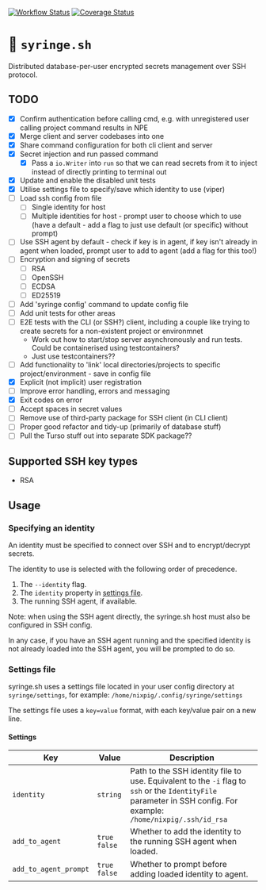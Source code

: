 [![Workflow Status](https://github.com/nixpig/syringe.sh/actions/workflows/build.yml/badge.svg?branch=main)](https://github.com/nixpig/syringe.sh/actions/workflows/build.yml?query=branch%3Amain)
[![Coverage Status](https://coveralls.io/repos/github/nixpig/syringe.sh/badge.svg?branch=main)](https://coveralls.io/github/nixpig/syringe.sh?branch=main)

# 🔐 `syringe.sh`

Distributed database-per-user encrypted secrets management over SSH protocol.

## TODO

- [x] Confirm authentication before calling cmd, e.g. with unregistered user calling project command results in NPE
- [x] Merge client and server codebases into one
- [x] Share command configuration for both cli client and server
- [x] Secret injection and run passed command
  - [x] Pass a `io.Writer` into `run` so that we can read secrets from it to inject instead of directly printing to terminal out
- [x] Update and enable the disabled unit tests
- [x] Utilise settings file to specify/save which identity to use (viper)
- [ ] Load ssh config from file
  - [ ] Single identity for host
  - [ ] Multiple identities for host - prompt user to choose which to use (have a default - add a flag to just use default (or specific) without prompt)
- [ ] Use SSH agent by default - check if key is in agent, if key isn't already in agent when loaded, prompt user to add to agent (add a flag for this too!)
- [ ] Encryption and signing of secrets
  - [ ] RSA
  - [ ] OpenSSH
  - [ ] ECDSA
  - [ ] ED25519
- [ ] Add 'syringe config' command to update config file
- [ ] Add unit tests for other areas
- [ ] E2E tests with the CLI (or SSH?) client, including a couple like trying to create secrets for a non-existent project or environmnet
  - Work out how to start/stop server asynchronously and run tests. Could be containerised using testcontainers?
  - Just use testcontainers??
- [ ] Add functionality to 'link' local directories/projects to specific project/environment - save in config file
- [x] Explicit (not implicit) user registration
- [ ] Improve error handling, errors and messaging
- [x] Exit codes on error
- [ ] Accept spaces in secret values
- [ ] Remove use of third-party package for SSH client (in CLI client)
- [ ] Proper good refactor and tidy-up (primarily of database stuff)
- [ ] Pull the Turso stuff out into separate SDK package??

## Supported SSH key types

- RSA

## Usage

### Specifying an identity

An identity must be specified to connect over SSH and to encrypt/decrypt secrets.

The identity to use is selected with the following order of precedence.

1. The `--identity` flag.
1. The `identity` property in [settings file](#settings-file).
1. The running SSH agent, if available.

Note: when using the SSH agent directly, the syringe.sh host must also be configured in SSH config.

In any case, if you have an SSH agent running and the specified identity is not already loaded into the SSH agent, you will be prompted to do so.

### Settings file

syringe.sh uses a settings file located in your user config directory at `syringe/settings`, for example: `/home/nixpig/.config/syringe/settings`

The settings file uses a `key=value` format, with each key/value pair on a new line.

#### Settings

| Key                   | Value          | Description                                                                                                                                                       |
| --------------------- | -------------- | ----------------------------------------------------------------------------------------------------------------------------------------------------------------- |
| `identity`            | `string`       | Path to the SSH identity file to use. Equivalent to the `-i` flag to `ssh` or the `IdentityFile` parameter in SSH config. For example: `/home/nixpig/.ssh/id_rsa` |
| `add_to_agent`        | `true` `false` | Whether to add the identity to the running SSH agent when loaded.                                                                                                 |
| `add_to_agent_prompt` | `true` `false` | Whether to prompt before adding loaded identity to agent.                                                                                                         |
